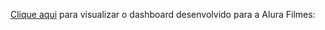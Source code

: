 [Clique aqui](https://app.powerbi.com/view?r=eyJrIjoiNmI2Mzc3OWQtNmY2ZS00NGE0LWE1YzEtNGUyYWZjZWFlOTYwIiwidCI6IjkxODA4YmQwLTVjNmEtNDlkZi05M2RmLWZiNmE3NDBmNTk0ZCIsImMiOjh9&pageName=ReportSectiona6afd232a1b13d3420ce) para visualizar o dashboard desenvolvido para a Alura Filmes:
